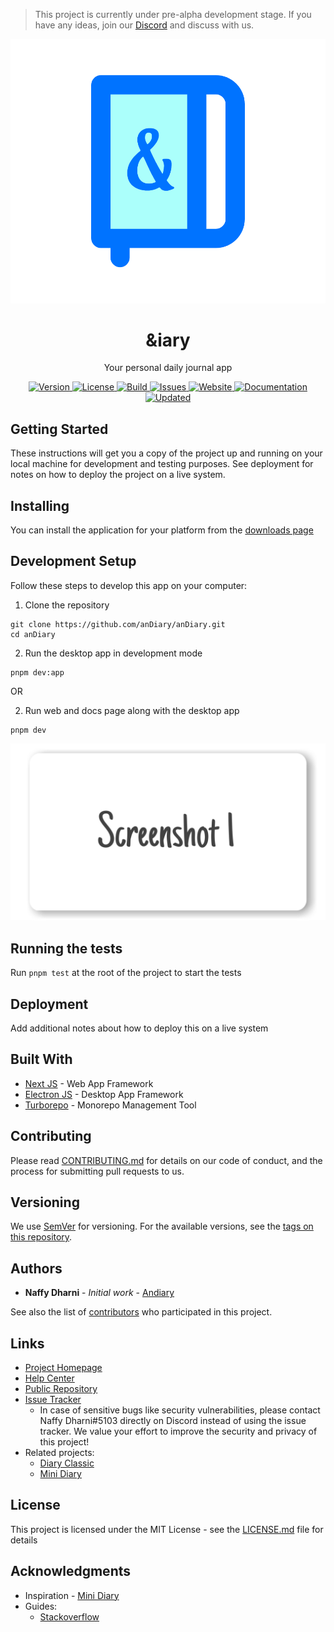 > This project is currently under pre-alpha development stage. If you have any ideas, join our [Discord][discord] and discuss with us.

<p align="center">
<a href="#"><img src="images/logo.png" alt="logo" /></a>
</p>

<h1 align="center">&iary</h1>

<p align="center">Your personal daily journal app</p>

<p align="center">
<a href="https://github.com/anDiary/anDiary">
<img src="https://img.shields.io/github/package-json/v/anDiary/anDiary?style=for-the-badge" alt="Version">
</a>
<a href="https://raw.githubusercontent.com/anDiary/anDiary/main/LICENSE">
<img src="https://img.shields.io/github/license/anDiary/anDiary?style=for-the-badge" alt="License">
</a>
<a href="https://github.com/anDiary/anDiary/actions">
<img src="https://img.shields.io/github/workflow/status/anDiary/anDiary/CI?style=for-the-badge" alt="Build">
</a>
<a href="https://github.com/anDiary/anDiary/issues">
<img src="https://img.shields.io/github/issues/anDiary/anDiary?style=for-the-badge" alt="Issues">
</a>
<a href="https://anDiary.tk">
<img src="https://img.shields.io/website?style=for-the-badge&url=https%3A%2F%2FanDiary.tk" alt="Website">
</a>
<a href="https://help.anDiary.tk">
<img src="https://img.shields.io/website?down_message=Unavailable&label=documentation&style=for-the-badge&up_message=available&url=https%3A%2F%2Fhelp.anDiary.tk" alt="Documentation">
</a>
<a href="https://github.com/anDiary/anDiary/commit/main">
<img src="https://img.shields.io/github/last-commit/anDiary/anDiary?label=Updated&style=for-the-badge" alt="Updated">
</a>
</p>

## Getting Started

These instructions will get you a copy of the project up and running on your local machine for development and testing purposes. See deployment for notes on how to deploy the project on a live system.

## Installing

You can install the application for your platform from the [downloads page][download]

## Development Setup

Follow these steps to develop this app on your computer:

1. Clone the repository

```shell
git clone https://github.com/anDiary/anDiary.git
cd anDiary
```

2. Run the desktop app in development mode

```shell
pnpm dev:app
```

OR

2. Run web and docs page along with the desktop app

```shell
pnpm dev
```

![Screenshot](images/screenshot01.png)

## Running the tests

Run `pnpm test` at the root of the project to start the tests

## Deployment

Add additional notes about how to deploy this on a live system

## Built With

- [Next JS](https://nextjs.org/) - Web App Framework
- [Electron JS](https://electronjs.org) - Desktop App Framework
- [Turborepo](https://turborepo.org) - Monorepo Management Tool

## Contributing

Please read [CONTRIBUTING.md](CONTRIBUTING.md) for details on our code of conduct, and the process for submitting pull requests to us.

<!-- TODO: Add CONTRIBUTING.md file -->

## Versioning

We use [SemVer](http://semver.org/) for versioning. For the available versions, see the [tags on this repository][tags].

## Authors

- **Naffy Dharni** - _Initial work_ - [Andiary][andiary]

See also the list of [contributors][contributors] who participated in this project.

## Links

- [Project Homepage][homepage]
- [Help Center][docs]
- [Public Repository][repo]
- [Issue Tracker][issues]
	- In case of sensitive bugs like security vulnerabilities, please contact Naffy Dharni#5103 directly on Discord instead of using the issue tracker. We value your effort to improve the security and privacy of this project!
- Related projects:
	- [Diary Classic][classic-diary]
	- [Mini Diary](https://github.com/samuelmeuli/mini-diary)

## License

This project is licensed under the MIT License - see the [LICENSE.md](LICENSE.md) file for details

## Acknowledgments

<!-- * Hat tip to anyone whose code was used -->

- Inspiration - [Mini Diary](https://github.com/samuelmeuli/mini-diary)
- Guides:
	- [Stackoverflow](https://stackoverflow.com)
<!-- * etc -->

[homepage]: https://anDiary.tk
[download]: https://anDiary.tk/download
[issues]: https://github.com/anDiary/anDiary/issues
[tags]: https://github.com/anDiary/anDiary/tags
[andiary]: https://github.com/anDiary
[classic-diary]: https://github.com/naffydharni006/Diary
[docs]: https://help.anDiary.tk
[contributors]: https://github.com/anDiary/anDiary/contributors
[repo]: https://github.com/anDiary/anDiary
[discord]: https://discord.gg/BU4kQbBqAe
